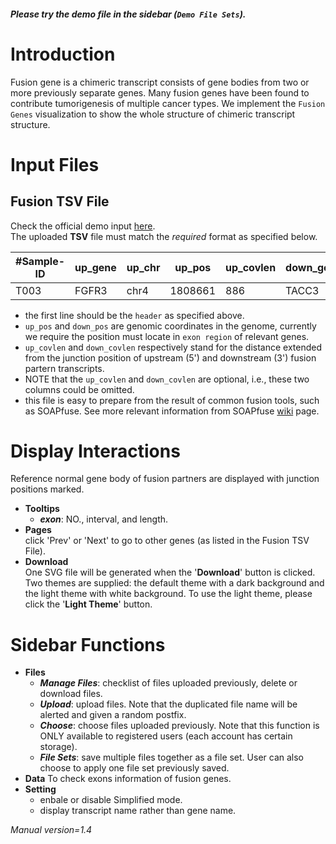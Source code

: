 ##### Please try the demo file in the sidebar (`Demo File Sets`).

<!-- ##### [Download](https://raw.githubusercontent.com/Nobel-Justin/Oviz-Bio-demo/master/Fusion_Genes/demo_data/Fusion_Genes_demo.tsv) and [Check](https://github.com/Nobel-Justin/Oviz-Bio-demo/blob/master/Fusion_Genes/demo_data/Fusion_Genes_demo.tsv) the `offical demo input`. -->

# Introduction
Fusion gene is a chimeric transcript consists of gene bodies from two or more previously separate genes. Many fusion genes have been found to contribute tumorigenesis of multiple cancer types. We implement the `Fusion Genes` visualization to show the whole structure of chimeric transcript structure.

# Input Files

## Fusion TSV File

Check the official demo input [here](https://github.com/Nobel-Justin/Oviz-Bio-demo/blob/master/Fusion_Trans_Junction/demo_data).<br/>
The uploaded **TSV** file must match the *required* format as specified below.

| #Sample-ID |  up_gene | up_chr | up_pos |  up_covlen | down_gene | down_chr | down_pos |  down_covlen |
|---|---|---|---|---|---|---|---|---|
| T003 | FGFR3 | chr4 | 1808661 | 886 | TACC3 | chr4 | 1739325 | 704 |

  - the first line should be the `header` as specified above.
  - `up_pos` and `down_pos` are genomic coordinates in the genome, currently we require the position must locate in `exon region` of relevant genes.
  - `up_covlen` and `down_covlen` respectively stand for the distance extended from the junction position of upstream (5') and downstream (3') fusion partern transcripts. 
  - NOTE that the `up_covlen` and `down_covlen` are optional, i.e., these two columns could be omitted.
  - this file is easy to prepare from the result of common fusion tools, such as SOAPfuse. See more relevant information from SOAPfuse [wiki](https://sourceforge.net/p/soapfuse/wiki/Output_Files/) page.


# Display Interactions
Reference normal gene body of fusion partners are displayed with junction positions marked.

- **Tooltips**<br/>
  - __*exon*__: NO., interval, and length.
- **Pages**<br/>
  click 'Prev' or 'Next' to go to other genes (as listed in the Fusion TSV File).
- **Download**<br/>
  One SVG file will be generated when the '**Download**' button is clicked. Two themes are supplied: the default theme with a dark background and the light theme with white background. To use the light theme, please click the '**Light Theme**' button.

# Sidebar Functions

- **Files**
  - __*Manage Files*__: checklist of files uploaded previously, delete or download files.
  - __*Upload*__: upload files. Note that the duplicated file name will be alerted and given a random postfix.
  - __*Choose*__: choose files uploaded previously. Note that this function is ONLY available to registered users (each account has certain storage).
  - __*File Sets*__: save multiple files together as a file set. User can also choose to apply one file set previously saved.
- **Data**
  To check exons information of fusion genes.
- **Setting**<br/>
  - enbale or disable Simplified mode.
  - display transcript name rather than gene name.

*Manual version=1.4*
